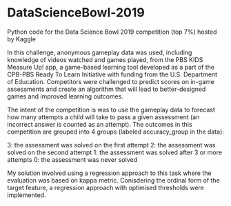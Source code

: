 # DataScienceBowl-2019
Python code for the Data Science Bowl 2019 competition (top 7%) hosted by Kaggle

In this challenge, anonymous gameplay data was used, including knowledge of videos watched and games played, 
from the PBS KIDS Measure Up! app, a game-based learning tool developed as a part of the CPB-PBS Ready To Learn Initiative
with funding from the U.S. Department of Education. 
Competitors were challenged to predict scores on in-game assessments and create an algorithm that will lead to better-designed 
games and improved learning outcomes.

The intent of the competition is was to use the gameplay data to forecast how many attempts a child will take to pass a given
assessment (an incorrect answer is counted as an attempt). The outcomes in this competition are grouped into 4 groups 
(labeled accuracy_group in the data):

3: the assessment was solved on the first attempt
2: the assessment was solved on the second attempt
1: the assessment was solved after 3 or more attempts
0: the assessment was never solved

My solution involved using a regression approach to this task where the evaluation was based on kappa metric. 
Conisdering the ordinal form of the target feature, a regression approach with optimised thresholds were implemented.
